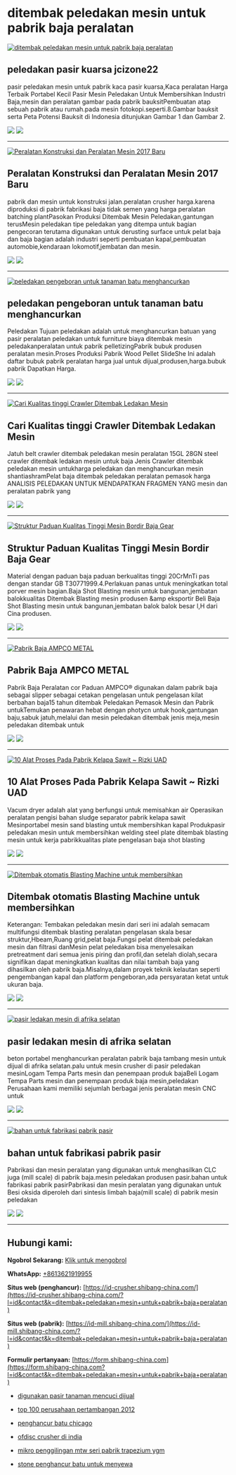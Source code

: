 # ditembak peledakan mesin untuk pabrik baja peralatan

<a href="https://swt.shibang-china.com/?l=id&img&k=ditembak+peledakan+mesin+untuk+pabrik+baja+peralatan" target="_blank">![ditembak peledakan mesin untuk pabrik baja peralatan](http://static.shibang-china.com/all-800x300/668.jpg)</a>

## peledakan pasir kuarsa jcizone22
pasir peledakan mesin untuk pabrik kaca pasir kuarsa,Kaca peralatan Harga Terbaik Portabel Kecil Pasir Mesin Peledakan Untuk Membersihkan Industri Baja,mesin dan peralatan gambar pada pabrik bauksitPembuatan atap sebuah pabrik atau rumah.pada mesin fotokopi.seperti.8.Gambar bauksit serta Peta Potensi Bauksit di Indonesia ditunjukan Gambar 1 dan Gambar 2.


<a href="https://whatsapp.shibangsoft.com/WhatsApp.php" target="_blank" title="WhatsApp">![](http://static.shibang-china.com/icon/whatsapp.png)</a> <a href="https://swt.shibang-china.com/?l=id&icon&k=ditembak+peledakan+mesin+untuk+pabrik+baja+peralatan" target="_blank">![](http://static.shibang-china.com/icon/chat-id.png)</a>

---

<a href="https://swt.shibang-china.com/?l=id&img&k=ditembak+peledakan+mesin+untuk+pabrik+baja+peralatan" target="_blank">![Peralatan Konstruksi dan Peralatan Mesin 2017 Baru](http://static.shibang-china.com/all-800x300/1208.jpg)</a>

## Peralatan Konstruksi dan Peralatan Mesin 2017 Baru
pabrik dan mesin untuk konstruksi jalan.peralatan crusher harga.karena diproduksi di pabrik fabrikasi baja tidak semen yang harga peralatan batching plantPasokan Produksi Ditembak Mesin Peledakan,gantungan terusMesin peledakan tipe peledakan yang ditempa untuk bagian pengecoran terutama digunakan untuk derusting surface untuk pelat baja dan baja bagian adalah industri seperti pembuatan kapal,pembuatan automobie,kendaraan lokomotif,jembatan dan mesin.


<a href="https://whatsapp.shibangsoft.com/WhatsApp.php" target="_blank" title="WhatsApp">![](http://static.shibang-china.com/icon/whatsapp.png)</a> <a href="https://swt.shibang-china.com/?l=id&icon&k=ditembak+peledakan+mesin+untuk+pabrik+baja+peralatan" target="_blank">![](http://static.shibang-china.com/icon/chat-id.png)</a>

---

<a href="https://swt.shibang-china.com/?l=id&img&k=ditembak+peledakan+mesin+untuk+pabrik+baja+peralatan" target="_blank">![peledakan pengeboran untuk tanaman batu menghancurkan](http://static.shibang-china.com/all-800x300/1137.jpg)</a>

## peledakan pengeboran untuk tanaman batu menghancurkan
Peledakan Tujuan peledakan adalah untuk menghancurkan batuan yang pasir peralatan peledakan untuk furniture biaya ditembak mesin peledakanperalatan untuk pabrik pelletizingPabrik bubuk produsen peralatan mesin.Proses Produksi Pabrik Wood Pellet SlideShe Ini adalah daftar bubuk pabrik peralatan harga jual untuk dijual,produsen,harga.bubuk pabrik Dapatkan Harga.


<a href="https://whatsapp.shibangsoft.com/WhatsApp.php" target="_blank" title="WhatsApp">![](http://static.shibang-china.com/icon/whatsapp.png)</a> <a href="https://swt.shibang-china.com/?l=id&icon&k=ditembak+peledakan+mesin+untuk+pabrik+baja+peralatan" target="_blank">![](http://static.shibang-china.com/icon/chat-id.png)</a>

---

<a href="https://swt.shibang-china.com/?l=id&img&k=ditembak+peledakan+mesin+untuk+pabrik+baja+peralatan" target="_blank">![Cari Kualitas tinggi Crawler Ditembak Ledakan Mesin](http://static.shibang-china.com/all-800x300/130.jpg)</a>

## Cari Kualitas tinggi Crawler Ditembak Ledakan Mesin
Jatuh belt crawler ditembak peledakan mesin peralatan 15GL 28GN steel crawler ditembak ledakan mesin untuk baja Jenis Crawler ditembak peledakan mesin untukharga peledakan dan menghancurkan mesin shantiashramPelat baja ditembak peledakan peralatan pemasok harga ANALISIS PELEDAKAN UNTUK MENDAPATKAN FRAGMEN YANG mesin dan peralatan pabrik yang


<a href="https://whatsapp.shibangsoft.com/WhatsApp.php" target="_blank" title="WhatsApp">![](http://static.shibang-china.com/icon/whatsapp.png)</a> <a href="https://swt.shibang-china.com/?l=id&icon&k=ditembak+peledakan+mesin+untuk+pabrik+baja+peralatan" target="_blank">![](http://static.shibang-china.com/icon/chat-id.png)</a>

---

<a href="https://swt.shibang-china.com/?l=id&img&k=ditembak+peledakan+mesin+untuk+pabrik+baja+peralatan" target="_blank">![Struktur Paduan Kualitas Tinggi Mesin Bordir Baja Gear](http://static.shibang-china.com/all-800x300/1125.jpg)</a>

## Struktur Paduan Kualitas Tinggi Mesin Bordir Baja Gear
Material dengan paduan baja paduan berkualitas tinggi 20CrMnTi pas dengan standar GB T30771999.4.Perlakuan panas untuk meningkatkan total porver mesin bagian.Baja Shot Blasting mesin untuk bangunan,jembatan balokkualitas Ditembak Blasting mesin produsen &amp eksportir Beli Baja Shot Blasting mesin untuk bangunan,jembatan balok balok besar l,H dari Cina produsen.


<a href="https://whatsapp.shibangsoft.com/WhatsApp.php" target="_blank" title="WhatsApp">![](http://static.shibang-china.com/icon/whatsapp.png)</a> <a href="https://swt.shibang-china.com/?l=id&icon&k=ditembak+peledakan+mesin+untuk+pabrik+baja+peralatan" target="_blank">![](http://static.shibang-china.com/icon/chat-id.png)</a>

---

<a href="https://swt.shibang-china.com/?l=id&img&k=ditembak+peledakan+mesin+untuk+pabrik+baja+peralatan" target="_blank">![Pabrik Baja AMPCO METAL](http://static.shibang-china.com/all-800x300/1510.jpg)</a>

## Pabrik Baja AMPCO METAL
Pabrik Baja Peralatan cor Paduan AMPCO® digunakan dalam pabrik baja sebagai slipper sebagai cetakan pengelasan untuk pengelasan kilat berbahan baja15 tahun ditembak Peledakan Pemasok Mesin dan Pabrik untukTemukan penawaran hebat dengan photycn untuk hook,gantungan baju,sabuk jatuh,melalui dan mesin peledakan ditembak jenis meja,mesin peledakan ditembak untuk


<a href="https://whatsapp.shibangsoft.com/WhatsApp.php" target="_blank" title="WhatsApp">![](http://static.shibang-china.com/icon/whatsapp.png)</a> <a href="https://swt.shibang-china.com/?l=id&icon&k=ditembak+peledakan+mesin+untuk+pabrik+baja+peralatan" target="_blank">![](http://static.shibang-china.com/icon/chat-id.png)</a>

---

<a href="https://swt.shibang-china.com/?l=id&img&k=ditembak+peledakan+mesin+untuk+pabrik+baja+peralatan" target="_blank">![10 Alat Proses Pada Pabrik Kelapa Sawit ~ Rizki UAD](http://static.shibang-china.com/all-800x300/960.jpg)</a>

## 10 Alat Proses Pada Pabrik Kelapa Sawit ~ Rizki UAD
Vacum dryer adalah alat yang berfungsi untuk memisahkan air Operasikan peralatan pengisi bahan sludge separator pabrik kelapa sawit Mesinportabel mesin sand blasting untuk membersihkan kapal Produkpasir peledakan mesin untuk membersihkan welding steel plate ditembak blasting mesin untuk kerja pabrikkualitas plate pengelasan baja shot blasting


<a href="https://whatsapp.shibangsoft.com/WhatsApp.php" target="_blank" title="WhatsApp">![](http://static.shibang-china.com/icon/whatsapp.png)</a> <a href="https://swt.shibang-china.com/?l=id&icon&k=ditembak+peledakan+mesin+untuk+pabrik+baja+peralatan" target="_blank">![](http://static.shibang-china.com/icon/chat-id.png)</a>

---

<a href="https://swt.shibang-china.com/?l=id&img&k=ditembak+peledakan+mesin+untuk+pabrik+baja+peralatan" target="_blank">![Ditembak otomatis Blasting Machine untuk membersihkan](http://static.shibang-china.com/all-800x300/907.jpg)</a>

## Ditembak otomatis Blasting Machine untuk membersihkan
Keterangan: Tembakan peledakan mesin dari seri ini adalah semacam multifungsi ditembak blasting peralatan pengelasan skala besar struktur,Hbeam,Ruang grid,pelat baja.Fungsi pelat ditembak peledakan mesin dan filtrasi danMesin pelat peledakan bisa menyelesaikan pretreatment dari semua jenis piring dan profil,dan setelah diolah,secara signifikan dapat meningkatkan kualitas dan nilai tambah baja yang dihasilkan oleh pabrik baja.Misalnya,dalam proyek teknik kelautan seperti pengembangan kapal dan platform pengeboran,ada persyaratan ketat untuk ukuran baja.


<a href="https://whatsapp.shibangsoft.com/WhatsApp.php" target="_blank" title="WhatsApp">![](http://static.shibang-china.com/icon/whatsapp.png)</a> <a href="https://swt.shibang-china.com/?l=id&icon&k=ditembak+peledakan+mesin+untuk+pabrik+baja+peralatan" target="_blank">![](http://static.shibang-china.com/icon/chat-id.png)</a>

---

<a href="https://swt.shibang-china.com/?l=id&img&k=ditembak+peledakan+mesin+untuk+pabrik+baja+peralatan" target="_blank">![pasir ledakan mesin di afrika selatan](http://static.shibang-china.com/all-800x300/1.jpg)</a>

## pasir ledakan mesin di afrika selatan
beton portabel menghancurkan peralatan pabrik baja tambang mesin untuk dijual di afrika selatan.palu untuk mesin crusher di pasir peledakan mesinLogam Tempa Parts mesin dan penempaan produk bajaBeli Logam Tempa Parts mesin dan penempaan produk baja mesin,peledakan Perusahaan kami memiliki sejumlah berbagai jenis peralatan mesin CNC untuk


<a href="https://whatsapp.shibangsoft.com/WhatsApp.php" target="_blank" title="WhatsApp">![](http://static.shibang-china.com/icon/whatsapp.png)</a> <a href="https://swt.shibang-china.com/?l=id&icon&k=ditembak+peledakan+mesin+untuk+pabrik+baja+peralatan" target="_blank">![](http://static.shibang-china.com/icon/chat-id.png)</a>

---

<a href="https://swt.shibang-china.com/?l=id&img&k=ditembak+peledakan+mesin+untuk+pabrik+baja+peralatan" target="_blank">![bahan untuk fabrikasi pabrik pasir](http://static.shibang-china.com/all-800x300/502.jpg)</a>

## bahan untuk fabrikasi pabrik pasir
Pabrikasi dan mesin peralatan yang digunakan untuk menghasilkan CLC juga (mill scale) di pabrik baja.mesin peledakan produsen pasir.bahan untuk fabrikasi pabrik pasirPabrikasi dan mesin peralatan yang digunakan untuk Besi oksida diperoleh dari sintesis limbah baja(mill scale) di pabrik mesin peledakan


<a href="https://whatsapp.shibangsoft.com/WhatsApp.php" target="_blank" title="WhatsApp">![](http://static.shibang-china.com/icon/whatsapp.png)</a> <a href="https://swt.shibang-china.com/?l=id&icon&k=ditembak+peledakan+mesin+untuk+pabrik+baja+peralatan" target="_blank">![](http://static.shibang-china.com/icon/chat-id.png)</a>

---
## Hubungi kami:

**Ngobrol Sekarang:** [Klik untuk mengobrol](https://swt.shibang-china.com?l=id&contact&k=ditembak+peledakan+mesin+untuk+pabrik+baja+peralatan)

**WhatsApp:**  [+8613621919955](https://whatsapp.shibangsoft.com/WhatsApp.php)

**Situs web (penghancur):** [https://id-crusher.shibang-china.com/](https://id-crusher.shibang-china.com/?l=id&contact&k=ditembak+peledakan+mesin+untuk+pabrik+baja+peralatan)

**Situs web (pabrik):** [https://id-mill.shibang-china.com/](https://id-mill.shibang-china.com/?l=id&contact&k=ditembak+peledakan+mesin+untuk+pabrik+baja+peralatan)

**Formulir pertanyaan:** [https://form.shibang-china.com](https://form.shibang-china.com?l=id&contact&k=ditembak+peledakan+mesin+untuk+pabrik+baja+peralatan)

* [digunakan pasir tanaman mencuci dijual](../42/digunakan%20pasir%20tanaman%20mencuci%20dijual.md)

* [top 100 perusahaan pertambangan 2012](../44/top%20100%20perusahaan%20pertambangan%202012.md)

* [penghancur batu chicago](../49/penghancur%20batu%20chicago.md)

* [ofdisc crusher di india](../49/ofdisc%20crusher%20di%20india.md)

* [mikro penggilingan mtw seri pabrik trapezium ygm](../50/mikro%20penggilingan%20mtw%20seri%20pabrik%20trapezium%20ygm.md)

* [stone penghancur batu untuk menyewa](../43/stone%20penghancur%20batu%20untuk%20menyewa.md)
